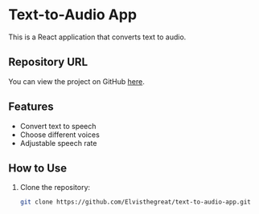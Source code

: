 # Text-to-Audio App

This is a React application that converts text to audio.

## Repository URL

You can view the project on GitHub [here](https://github.com/Elvisthegreat/text-to-audio-app).

## Features

- Convert text to speech
- Choose different voices
- Adjustable speech rate

## How to Use

1. Clone the repository:
   ```sh
   git clone https://github.com/Elvisthegreat/text-to-audio-app.git
